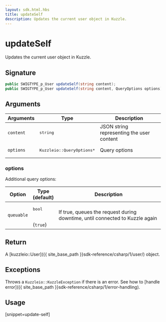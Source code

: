 ```yaml
---
layout: sdk.html.hbs
title: updateSelf
description: Updates the current user object in Kuzzle.
---
```


# updateSelf

Updates the current user object in Kuzzle.

## Signature

```csharp
public SWIGTYPE_p_User updateSelf(string content);
public SWIGTYPE_p_User updateSelf(string content, QueryOptions options);
```

## Arguments

| Arguments    | Type    | Description
|--------------|---------|-------------|
| `content` | <pre>string</pre> | JSON string representing the user content |
| `options`  | <pre>Kuzzleio::QueryOptions\*</pre>  | Query options |

### options

Additional query options:

| Option     | Type<br/>(default)   | Description  |
| ---------- | ------- | -------------- |
| `queuable` | <pre>bool</pre><br/>(`true`) | If true, queues the request during downtime, until connected to Kuzzle again |

## Return

A [kuzzleio::User]({{ site_base_path }}sdk-reference/csharp/1/user/) object.

## Exceptions

Throws a `Kuzzleio::KuzzleException` if there is an error. See how to [handle error]({{ site_base_path }}sdk-reference/csharp/1/error-handling).

## Usage

[snippet=update-self]
